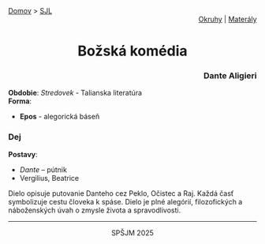 <div align="center">
    <div align="left">
        <a href="/README.md">Domov</a>
        >
        <a href="../SLOVENCINA.md">SJL</a>
    </div>
    <div align="right">
        <a href="../ustne-okruhy.org.md">Okruhy</a>
        |
        <a href="https://drive.google.com/drive/u/1/folders/1hWhZNvgWC-8cb7jK5zRorX9WfCzyq_WF">Materály</a>
    </div>
<h1>Božská komédia</h1>
    <div align="right">
        <h3>Dante Aligieri</h3>
    </div>
</div>

__Obdobie__: _Stredovek_ - Talianska literatúra  
__Forma__:  
- **Epos** - alegorická báseň

### Dej
__Postavy__:  
- *Dante* – pútnik  
- Vergilius, Beatrice

Dielo opisuje putovanie Danteho cez Peklo, Očistec a Raj. Každá časť symbolizuje cestu človeka k spáse. Dielo je plné alegórií, filozofických a náboženských úvah o zmysle života a spravodlivosti.

---
<div align="center">
    <p>SPŠJM 2025</p>
</div>
